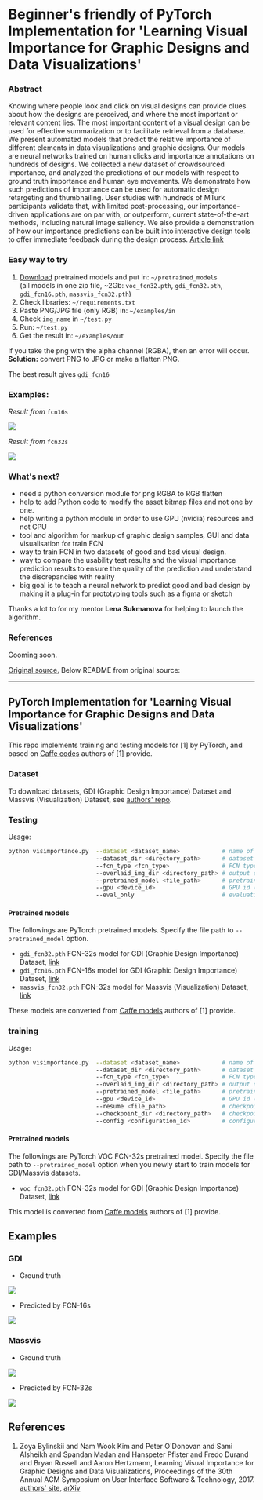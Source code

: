 # Beginner's friendly of PyTorch Implementation for 'Learning Visual Importance for Graphic Designs and Data Visualizations'

### Abstract

Knowing where people look and click on visual designs can provide clues about how the designs are perceived, and where the most important or relevant content lies. The most important content of a visual design can be used for effective summarization or to facilitate retrieval from a database. We present automated models that predict the relative importance of different elements in data visualizations and graphic designs. Our models are neural networks trained on human clicks and importance annotations on hundreds of designs. We collected a new dataset of crowdsourced importance, and analyzed the predictions of our models with respect to ground truth importance and human eye movements. We demonstrate how such predictions of importance can be used for automatic design retargeting and thumbnailing. User studies with hundreds of MTurk participants validate that, with limited post-processing, our importance-driven applications are on par with, or outperform, current state-of-the-art methods, including natural image saliency. We also provide a demonstration of how our importance predictions can be built into interactive design tools to offer immediate feedback during the design process. [Article link](https://arxiv.org/abs/1708.02660) 

### Easy way to try

1. [Download](https://www.dropbox.com/s/9kymnt3muczzpqb/pretrained_models.zip?dl=0) pretrained models and put in: `~/pretrained_models`  
(all models in one zip file, ~2Gb: `voc_fcn32.pth`, `gdi_fcn32.pth`, `gdi_fcn16.pth`, `massvis_fcn32.pth`)  
2. Check libraries: `~/requirements.txt`
3. Paste PNG/JPG file (only RGB) in: `~/examples/in`
4. Check `img_name` in `~/test.py` 
5. Run: `~/test.py` 
6. Get the result in: `~/examples/out`

If you take the png with the alpha channel (RGBA), then an error will occur.  
**Solution:** convert PNG to JPG or make a flatten PNG.  

The best result gives `gdi_fcn16`

### Examples: 

*Result from* `fcn16s`

![](examples/test_2018-11-30_fcn16.jpg)

*Result from* `fcn32s`

![](examples/test_2018-11-30_fcn32.jpg)

### What's next?

- need a python conversion module for png RGBA to RGB flatten
- help to add Python code to modify the asset bitmap files and not one by one.
- help writing a python module in order to use GPU (nvidia) resources and not CPU
- tool and algorithm for markup of graphic design samples, GUI and data visualisation for train FCN
- way to train FCN in two datasets of good and bad visual design.
- way to compare the usability test results and the visual importance prediction results to ensure the quality of the prediction and understand the discrepancies with reality
- big goal is to teach a neural network to predict good and bad design by making it a plug-in for prototyping tools such as a figma or sketch  

Thanks a lot to for my mentor **Lena Sukmanova** for helping to launch the algorithm.

### References

Cooming soon.

[Original source.](https://github.com/cydonia999/visimportance-in-pytorch) Below README from original source:

---

## PyTorch Implementation for 'Learning Visual Importance for Graphic Designs and Data Visualizations'

This repo implements training and testing models for [1] by PyTorch, and based on 
 [Caffe codes](https://github.com/cvzoya/visimportance) authors of [1] provide.

### Dataset

To download datasets, GDI (Graphic Design Importance) Dataset and Massvis (Visualization) Dataset,
see [authors' repo](https://github.com/cvzoya/visimportance/tree/master/data).

### Testing

Usage: 
```bash
python visimportance.py  --dataset <dataset_name>            # name of dataset, gdi or massvis (default: gdi)
                         --dataset_dir <directory_path>      # dataset directory
                         --fcn_type <fcn_type>               # FCN type, fcn32 or fcn16 (default: gdi)
                         --overlaid_img_dir <directory_path> # output directory path for images with heatpmap overlaid onto input images
                         --pretrained_model <file_path>      # pretrained model converted from Caffe models
                         --gpu <device_id>                   # GPU id (default: 0)
                         --eval_only                         # evaluation only
```
    
#### Pretrained models

The followings are PyTorch pretrained models. Specify the file path to `--pretrained_model` option.

* `gdi_fcn32.pth` FCN-32s model for GDI (Graphic Design Importance) Dataset, [link](https://drive.google.com/open?id=1jxsq5W_040Vvr5F-HHvCuqHpJbn3dYbI)
* `gdi_fcn16.pth` FCN-16s model for GDI (Graphic Design Importance) Dataset, [link](https://drive.google.com/open?id=1gRLrwKTacehb3s0n59DcPaV2VGmuWOqZ)
* `massvis_fcn32.pth` FCN-32s model for Massvis (Visualization) Dataset, [link](https://drive.google.com/open?id=17jquhHcE-UcIc3kUaxfKEiSjoBHgneWx)

These models are converted from [Caffe models](https://github.com/cvzoya/visimportance/tree/master/models) authors of [1] provide.

### training

Usage: 
```bash
python visimportance.py  --dataset <dataset_name>            # name of dataset, gdi or massvis (default: gdi)
                         --dataset_dir <directory_path>      # dataset directory
                         --fcn_type <fcn_type>               # FCN type, fcn32 or fcn16 (default: gdi)
                         --overlaid_img_dir <directory_path> # output directory path for images with heatpmap overlaid onto input images
                         --pretrained_model <file_path>      # pretrained model converted from Caffe models
                         --gpu <device_id>                   # GPU id (default: 0)
                         --resume <file_path>                # checkpoint file to be loaded when retraining models
                         --checkpoint_dir <directory_path>   # checkpoint file to be saved in each epoch
                         --config <configuration_id>         # configuration for training where several hyperparameters are defined
```

#### Pretrained models

The followings are PyTorch VOC FCN-32s pretrained model.
Specify the file path to `--pretrained_model` option when you newly start to train models for GDI/Massvis datasets.

* `voc_fcn32.pth` FCN-32s model for GDI (Graphic Design Importance) Dataset, [link](https://drive.google.com/open?id=1o26qejatsnxTBV0Uv_qV89q79rFJYrsE)

This model is converted from [Caffe models](https://github.com/cvzoya/visimportance/tree/master/models) authors of [1] provide.

## Examples

### GDI

* Ground truth

![](examples/5257_5453850415_2e6230a9bc_gt.png)

* Predicted by FCN-16s

![](examples/5257_5453850415_2e6230a9bc_pred.png)

### Massvis

* Ground truth

![](examples/economist_daily_chart_103_gt.png)

* Predicted by FCN-32s

![](examples/economist_daily_chart_103_pred.png)

## References

1. Zoya Bylinskii and Nam Wook Kim and Peter O'Donovan and Sami Alsheikh and Spandan Madan
   and Hanspeter Pfister and Fredo Durand and Bryan Russell and Aaron Hertzmann,
   Learning Visual Importance for Graphic Designs and Data Visualizations,
    Proceedings of the 30th Annual ACM Symposium on User Interface Software \& Technology, 2017.
     [authors' site](http://visimportance.csail.mit.edu/), [arXiv](https://arxiv.org/abs/1708.02660)

